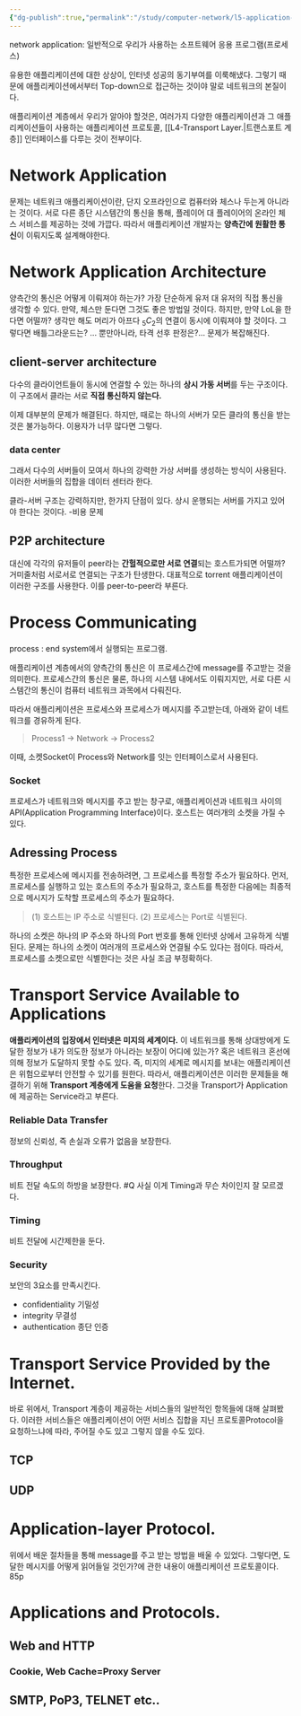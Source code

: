 ```yaml
---
{"dg-publish":true,"permalink":"/study/computer-network/l5-application-layer/","created":"2023-12-14T17:07:08.000+09:00","updated":"2025-01-14T15:33:44.000+09:00"}
---
```


network application: 일반적으로 우리가 사용하는 소프트웨어 응용  프로그램(프로세스)

유용한 애플리케이션에 대한 상상이, 인터넷 성공의 동기부여를 이룩해냈다.
그렇기 때문에 애플리케이션에서부터 Top-down으로 접근하는 것이야 말로 네트워크의 본질이다.

애플리케이션 계층에서 우리가 알아야 할것은, 여러가지 다양한 애플리케이션과 그 애플리케이션들이 사용하는 애플리케이션 프로토콜, [[L4-Transport Layer.\|트랜스포트 계층]] 인터페이스를 다루는 것이 전부이다.

# Network Application
문제는 네트워크 애플리케이션이란, 단지 오프라인으로 컴퓨터와 체스나 두는게 아니라는 것이다.
서로 다른 종단 시스템간의 통신을 통해, 플레이어 대 플레이어의  온라인 체스 서비스를 제공하는 것에 가깝다. 따라서 애플리케이션 개발자는 **양측간에 원활한 통신**이 이뤄지도록 설계해야한다.

# Network Application Architecture
양측간의 통신은 어떻게 이뤄져야 하는가?
가장 단순하게 유저 대 유저의 직접 통신을 생각할 수 있다. 만약, 체스만 둔다면 그것도 좋은 방법일 것이다. 하지만, 만약 LoL을 한다면 어떨까?
생각만 해도 머리가 아프다 ${}_5C_2$의 연결이 동시에 이뤄져야 할 것이다. 그렇다면 배틀그라운드는? ... 뿐만아니라, 타격 선후 판정은?... 문제가 복잡해진다.

## client-server architecture
다수의 클라이언트들이 동시에 연결할 수 있는 하나의 **상시 가동 서버**를 두는 구조이다.
이 구조에서 클라는 서로 **직접 통신하지 않는다.**

이제 대부분의 문제가 해결된다. 하지만, 때로는 하나의 서버가 모든 클라의 통신을 받는 것은 불가능하다. 이용자가 너무 많다면 그렇다.

### data center
그래서 다수의 서버들이 모여서 하나의 강력한 가상 서버를 생성하는 방식이 사용된다. 이러한 서버들의 집합을 데이터 센터라 한다.

클라-서버 구조는 강력하지만, 한가지 단점이 있다. 상시 운행되는 서버를 가지고 있어야 한다는 것이다. -비용 문제

## P2P architecture
대신에 각각의 유저들이 peer라는 **간헐적으로만 서로 연결**되는 호스트가되면 어떨까? 거미줄처럼 서로서로 연결되는 구조가 탄생한다. 대표적으로 torrent 애플리케이션이 이러한 구조를 사용한다. 이를 peer-to-peer라 부른다.

# Process Communicating
process : end system에서 실행되는 프로그램.

애플리케이션 계층에서의 양측간의 통신은 이 프로세스간에 message를 주고받는 것을 의미한다.
프로세스간의 통신은 물론, 하나의 시스템 내에서도 이뤄지지만, 서로 다른 시스템간의 통신이 컴퓨터 네트워크 과목에서 다뤄진다.

따라서 애플리케이션은 프로세스와 프로세스가 메시지를 주고받는데, 아래와 같이 네트워크를 경유하게 된다.
>Process1 -> Network -> Process2

이때, 소켓Socket이 Process와 Network를 잇는 인터페이스로서 사용된다.
### Socket
프로세스가 네트워크와 메시지를 주고 받는 창구로,
애플리케이션과 네트워크 사이의 API(Application Programming Interface)이다.
호스트는 여러개의 소켓을 가질 수 있다.

## Adressing Process
특정한 프로세스에 메시지를 전송하려면, 그 프로세스를 특정할 주소가 필요하다.
먼저, 프로세스를 실행하고 있는 호스트의 주소가 필요하고, 호스트를 특정한 다음에는 최종적으로 메시지가 도착할 프로세스의 주소가 필요하다.

>(1) 호스트는 IP 주소로 식별된다.
>(2) 프로세스는 Port로 식별된다.

하나의 소켓은 하나의 IP 주소와 하나의 Port 번호를 통해 인터넷 상에서 고유하게 식별된다.
문제는 하나의 소켓이 여러개의 프로세스와 연결될 수도 있다는 점이다. 따라서, 프로세스를 소켓으로만 식별한다는 것은 사실 조금 부정확하다.

# Transport Service Available to Applications

**애플리케이션의 입장에서 인터넷은 미지의 세계이다.** 이 네트워크를 통해 상대방에게 도달한 정보가 내가 의도한 정보가 아니라는 보장이 어디에 있는가? 혹은 네트워크 혼선에 의해 정보가 도달하지 못할 수도 있다. 즉, 미지의 세계로 메시지를 보내는 애플리케이션은 위험으로부터 안전할 수 있기를 원한다.
따라서, 애플리케이션은 이러한 문제들을 해결하기 위해 **Transport 계층에게 도움을 요청**한다.
그것을 Transport가 Application에 제공하는 Service라고 부른다.

### Reliable Data Transfer
정보의 신뢰성, 즉 손실과 오류가 없음을 보장한다.

### Throughput
비트 전달 속도의 하방을 보장한다. #Q 사실 이게 Timing과 무슨 차이인지 잘 모르겠다.

### Timing
비트 전달에 시간제한을 둔다.

### Security
보안의 3요소를 만족시킨다.
- confidentiality 기밀성
- integrity 무결성
- authentication 종단 인증

# Transport Service Provided by the Internet.

바로 위에서, Transport 계층이 제공하는 서비스들의 일반적인 항목들에 대해 살펴봤다.
이러한 서비스들은 애플리케이션이 어떤 서비스 집합을 지닌 프로토콜Protocol을 요청하느냐에 따라, 주어질 수도 있고 그렇지 않을 수도 있다.

## TCP

## UDP

# Application-layer Protocol.

위에서 배운 절차들을 통해 message를 주고 받는 방법을 배울 수 있었다.
그렇다면, 도달한 메시지를 어떻게 읽어들일 것인가?에 관한 내용이 애플리케이션 프로토콜이다.
85p

# Applications and Protocols.

## Web and HTTP
### Cookie, Web Cache=Proxy Server

## SMTP, PoP3, TELNET etc..

